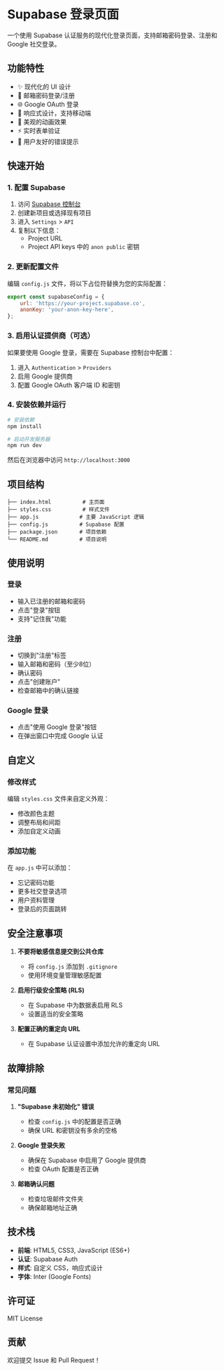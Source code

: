 # Supabase 登录页面

一个使用 Supabase 认证服务的现代化登录页面，支持邮箱密码登录、注册和 Google 社交登录。

## 功能特性

- ✨ 现代化的 UI 设计
- 🔐 邮箱密码登录/注册
- 🌐 Google OAuth 登录
- 📱 响应式设计，支持移动端
- 🎨 美观的动画效果
- ⚡ 实时表单验证
- 🔔 用户友好的错误提示

## 快速开始

### 1. 配置 Supabase

1. 访问 [Supabase 控制台](https://supabase.com/dashboard)
2. 创建新项目或选择现有项目
3. 进入 `Settings` > `API`
4. 复制以下信息：
   - Project URL
   - Project API keys 中的 `anon public` 密钥

### 2. 更新配置文件

编辑 `config.js` 文件，将以下占位符替换为您的实际配置：

```javascript
export const supabaseConfig = {
    url: 'https://your-project.supabase.co',
    anonKey: 'your-anon-key-here',
};
```

### 3. 启用认证提供商（可选）

如果要使用 Google 登录，需要在 Supabase 控制台中配置：

1. 进入 `Authentication` > `Providers`
2. 启用 Google 提供商
3. 配置 Google OAuth 客户端 ID 和密钥

### 4. 安装依赖并运行

```bash
# 安装依赖
npm install

# 启动开发服务器
npm run dev
```

然后在浏览器中访问 `http://localhost:3000`

## 项目结构

```
├── index.html          # 主页面
├── styles.css          # 样式文件
├── app.js             # 主要 JavaScript 逻辑
├── config.js          # Supabase 配置
├── package.json       # 项目依赖
└── README.md          # 项目说明
```

## 使用说明

### 登录
- 输入已注册的邮箱和密码
- 点击"登录"按钮
- 支持"记住我"功能

### 注册
- 切换到"注册"标签
- 输入邮箱和密码（至少8位）
- 确认密码
- 点击"创建账户"
- 检查邮箱中的确认链接

### Google 登录
- 点击"使用 Google 登录"按钮
- 在弹出窗口中完成 Google 认证

## 自定义

### 修改样式
编辑 `styles.css` 文件来自定义外观：
- 修改颜色主题
- 调整布局和间距
- 添加自定义动画

### 添加功能
在 `app.js` 中可以添加：
- 忘记密码功能
- 更多社交登录选项
- 用户资料管理
- 登录后的页面跳转

## 安全注意事项

1. **不要将敏感信息提交到公共仓库**
   - 将 `config.js` 添加到 `.gitignore`
   - 使用环境变量管理敏感配置

2. **启用行级安全策略 (RLS)**
   - 在 Supabase 中为数据表启用 RLS
   - 设置适当的安全策略

3. **配置正确的重定向 URL**
   - 在 Supabase 认证设置中添加允许的重定向 URL

## 故障排除

### 常见问题

1. **"Supabase 未初始化" 错误**
   - 检查 `config.js` 中的配置是否正确
   - 确保 URL 和密钥没有多余的空格

2. **Google 登录失败**
   - 确保在 Supabase 中启用了 Google 提供商
   - 检查 OAuth 配置是否正确

3. **邮箱确认问题**
   - 检查垃圾邮件文件夹
   - 确保邮箱地址正确

## 技术栈

- **前端**: HTML5, CSS3, JavaScript (ES6+)
- **认证**: Supabase Auth
- **样式**: 自定义 CSS，响应式设计
- **字体**: Inter (Google Fonts)

## 许可证

MIT License

## 贡献

欢迎提交 Issue 和 Pull Request！